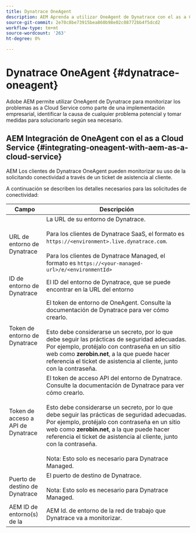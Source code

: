 ```yaml
---
title: Dynatrace OneAgent
description: AEM Aprenda a utilizar OneAgent de Dynatrace con el as a Cloud Service de la
source-git-commit: 2e70c8be73915bea860b98e02c08772bb4f5dcd2
workflow-type: tm+mt
source-wordcount: '263'
ht-degree: 0%

---
```



# Dynatrace OneAgent {#dynatrace-oneagent}

Adobe AEM permite utilizar OneAgent de Dynatrace para monitorizar los problemas as a Cloud Service como parte de una implementación empresarial, identificar la causa de cualquier problema potencial y tomar medidas para solucionarlo según sea necesario. <!-- When GA, add: Read this [Dynatrace article](https://www.dynatrace.com/hub/detail/adobe-experience-manager/) about AEM monitoring to learn more. -->

## AEM Integración de OneAgent con el as a Cloud Service {#integrating-oneagent-with-aem-as-a-cloud-service}

AEM Los clientes de Dynatrace OneAgent pueden monitorizar su uso de la solicitando conectividad a través de un ticket de asistencia al cliente.

A continuación se describen los detalles necesarios para las solicitudes de conectividad:

| **Campo** | **Descripción** |
|---|---|
| URL de entorno de Dynatrace | La URL de su entorno de Dynatrace.<br><br>Para los clientes de Dynatrace SaaS, el formato es `https://<environment>.live.dynatrace.com`.<br><br>Para los clientes de Dynatrace Managed, el formato es `https://<your-managed-url>/e/<environmentId>` |
| ID de entorno de Dynatrace | El ID del entorno de Dynatrace, que se puede encontrar en la URL del entorno |
| Token de entorno de Dynatrace | El token de entorno de OneAgent. Consulte la documentación de Dynatrace para ver cómo crearlo.<br><br>Esto debe considerarse un secreto, por lo que debe seguir las prácticas de seguridad adecuadas. Por ejemplo, protéjalo con contraseña en un sitio web como **zerobin.net**, a la que puede hacer referencia el ticket de asistencia al cliente, junto con la contraseña. |
| Token de acceso a API de Dynatrace | El token de acceso API del entorno de Dynatrace. Consulte la documentación de Dynatrace para ver cómo crearlo.<br><br>Esto debe considerarse un secreto, por lo que debe seguir las prácticas de seguridad adecuadas. Por ejemplo, protéjalo con contraseña en un sitio web como **zerobin.net**, a la que puede hacer referencia el ticket de asistencia al cliente, junto con la contraseña.<br><br>Nota: Esto solo es necesario para Dynatrace Managed. |
| Puerto de destino de Dynatrace | El puerto de destino de Dynatrace.<br><br>Nota: Esto solo es necesario para Dynatrace Managed. |
| AEM ID de entorno(s) de la | AEM Id. de entorno de la red de trabajo que Dynatrace va a monitorizar. |



